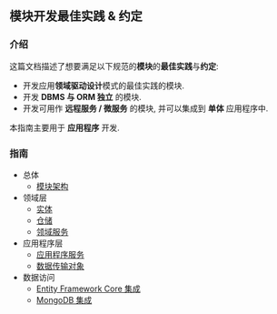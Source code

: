 ﻿## 模块开发最佳实践 & 约定

### 介绍

这篇文档描述了想要满足以下规范的**模块**的**最佳实践**与**约定**:

* 开发应用**领域驱动设计**模式的最佳实践的模块.
* 开发 **DBMS 与 ORM 独立** 的模块.
* 开发可用作 **远程服务 / 微服务** 的模块, 并可以集成到 **单体** 应用程序中.

本指南主要用于 **应用程序** 开发.

### 指南

* 总体
  * [模块架构](Module-Architecture.md)
* 领域层
  * [实体](Entities.md)
  * [仓储](Repositories.md)
  * [领域服务](Domain-Services.md)
* 应用程序层
  * [应用程序服务](Application-Services.md)
  * [数据传输对象](Data-Transfer-Objects.md)
* 数据访问
  * [Entity Framework Core 集成](Entity-Framework-Core-Integration.md)
  * [MongoDB 集成](MongoDB-Integration.md)